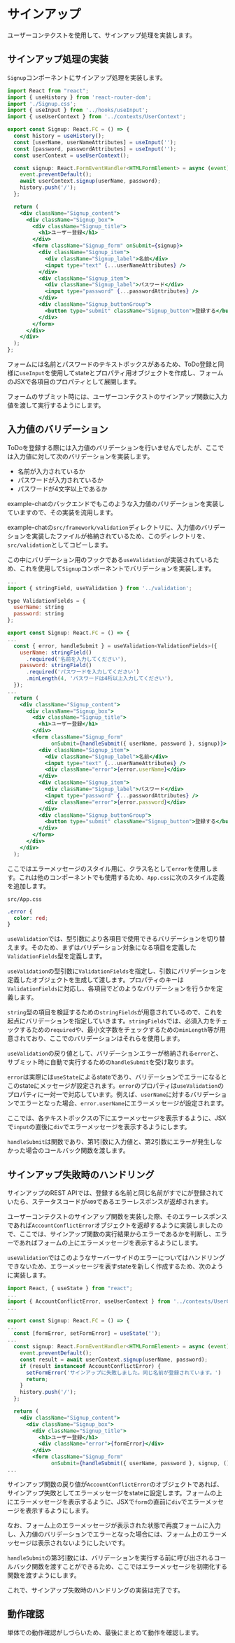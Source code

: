# サインアップ

ユーザーコンテクストを使用して、サインアップ処理を実装します。

## サインアップ処理の実装

`Signup`コンポーネントにサインアップ処理を実装します。

```jsx
import React from "react";
import { useHistory } from 'react-router-dom';
import './Signup.css';
import { useInput } from '../hooks/useInput';
import { useUserContext } from '../contexts/UserContext';

export const Signup: React.FC = () => {
  const history = useHistory();
  const [userName, userNameAttributes] = useInput('');
  const [password, passwordAttributes] = useInput('');
  const userContext = useUserContext();

  const signup: React.FormEventHandler<HTMLFormElement> = async (event) => {
    event.preventDefault();
    await userContext.signup(userName, password);
    history.push('/');
  };

  return (
    <div className="Signup_content">
      <div className="Signup_box">
        <div className="Signup_title">
          <h1>ユーザー登録</h1>
        </div>
        <form className="Signup_form" onSubmit={signup}>
          <div className="Signup_item">
            <div className="Signup_label">名前</div>
            <input type="text" {...userNameAttributes} />
          </div>
          <div className="Signup_item">
            <div className="Signup_label">パスワード</div>
            <input type="password" {...passwordAttributes} />
          </div>
          <div className="Signup_buttonGroup">
            <button type="submit" className="Signup_button">登録する</button>
          </div>
        </form>
      </div>
    </div>
  );
};
```

フォームには名前とパスワードのテキストボックスがあるため、ToDo登録と同様に`useInput`を使用してstateとプロパティ用オブジェクトを作成し、フォームのJSXで各項目のプロパティとして展開します。

フォームのサブミット時には、ユーザーコンテクストのサインアップ関数に入力値を渡して実行するようにします。

## 入力値のバリデーション

ToDoを登録する際には入力値のバリデーションを行いませんでしたが、ここでは入力値に対して次のバリデーションを実装します。

- 名前が入力されているか
- パスワードが入力されているか
- パスワードが4文字以上であるか

example-chatのバックエンドでもこのような入力値のバリデーションを実装していますので、その実装を流用します。

example-chatの`src/framework/validation`ディレクトリに、入力値のバリデーションを実装したファイルが格納されているため、このディレクトリを、`src/validation`としてコピーします。

この中にバリデーション用のフックである`useValidation`が実装されているため、これを使用して`Signup`コンポーネントでバリデーションを実装します。

```jsx
...
import { stringField, useValidation } from '../validation';

type ValidationFields = {
  userName: string
  password: string
};

export const Signup: React.FC = () => {
...
  const { error, handleSubmit } = useValidation<ValidationFields>({
    userName: stringField()
      .required('名前を入力してください'),
    password: stringField()
      .required('パスワードを入力してください')
      .minLength(4, 'パスワードは4桁以上入力してください'),
  });
...
  return (
    <div className="Signup_content">
      <div className="Signup_box">
        <div className="Signup_title">
          <h1>ユーザー登録</h1>
        </div>
        <form className="Signup_form"
              onSubmit={handleSubmit({ userName, password }, signup)}>
          <div className="Signup_item">
            <div className="Signup_label">名前</div>
            <input type="text" {...userNameAttributes} />
            <div className="error">{error.userName}</div>
          </div>
          <div className="Signup_item">
            <div className="Signup_label">パスワード</div>
            <input type="password" {...passwordAttributes} />
            <div className="error">{error.password}</div>
          </div>
          <div className="Signup_buttonGroup">
            <button type="submit" className="Signup_button">登録する</button>
          </div>
        </form>
      </div>
    </div>
  );
```

ここではエラーメッセージのスタイル用に、クラス名として`error`を使用します。これは他のコンポーネントでも使用するため、`App.css`に次のスタイル定義を追加します。

`src/App.css`
```css
.error {
  color: red;
}
```

`useValidation`では、型引数により各項目で使用できるバリデーションを切り替えます。そのため、まずはバリデーション対象になる項目を定義した`ValidationFields`型を定義します。

`useValidation`の型引数に`ValidationFields`を指定し、引数にバリデーションを定義したオブジェクトを生成して渡します。プロパティのキーは`ValidationFields`に対応し、各項目でどのようなバリデーションを行うかを定義します。

`string`型の項目を検証するための`stringFields`が用意されているので、これを起点にバリデーションを指定していきます。`stringFields`では、必須入力をチェックするための`required`や、最小文字数をチェックするための`minLength`等が用意されており、ここでのバリデーションはそれらを使用します。

`useValidation`の戻り値として、バリデーションエラーが格納される`error`と、サブミット時に自動で実行するための`handleSubmit`を受け取ります。

`error`は実際には`useState`によるstateであり、バリデーションでエラーになるとこのstateにメッセージが設定されます。`error`のプロパティは`useValidation`のプロパティに一対一で対応しています。例えば、`userName`に対するバリデーションでエラーとなった場合、`error.userName`にエラーメッセージが設定されます。

ここでは、各テキストボックスの下にエラーメッセージを表示するように、JSXで`input`の直後に`div`でエラーメッセージを表示するようにします。

`handleSubmit`は関数であり、第1引数に入力値と、第2引数にエラーが発生しなかった場合のコールバック関数を渡します。


## サインアップ失敗時のハンドリング

サインアップのREST APIでは、登録する名前と同じ名前がすでにが登録されていたら、ステータスコードが`409`であるエラーレスポンスが返却されます。

ユーザーコンテクストのサインアップ関数を実装した際、そのエラーレスポンスであれば`AccountConflictError`オブジェクトを返却するように実装しましたので、ここでは、サインアップ関数の実行結果からエラーであるかを判断し、エラーであればフォームの上にエラーメッセージを表示するようにします。

`useValidation`ではこのようなサーバーサイドのエラーについてはハンドリングできないため、エラーメッセージを表すstateを新しく作成するため、次のように実装します。


```jsx
import React, { useState } from "react";
...
import { AccountConflictError, useUserContext } from '../contexts/UserContext';
...

export const Signup: React.FC = () => {
...
  const [formError, setFormError] = useState('');
...
  const signup: React.FormEventHandler<HTMLFormElement> = async (event) => {
    event.preventDefault();
    const result = await userContext.signup(userName, password);
    if (result instanceof AccountConflictError) {
      setFormError('サインアップに失敗しました。同じ名前が登録されています。')
      return;
    }
    history.push('/');
  };

  return (
    <div className="Signup_content">
      <div className="Signup_box">
        <div className="Signup_title">
          <h1>ユーザー登録</h1>
          <div className="error">{formError}</div>
        </div>
        <form className="Signup_form"
              onSubmit={handleSubmit({ userName, password }, signup, () => setFormError(''))}>
...
```

サインアップ関数の戻り値が`AccountConflictError`のオブジェクトであれば、サインアップ失敗としてエラーメッセージをstateに設定します。フォームの上にエラーメッセージを表示するように、JSXで`form`の直前に`div`でエラーメッセージを表示するようにします。

なお、フォーム上のエラーメッセージが表示された状態で再度フォームに入力し、入力値のバリデーションでエラーとなった場合には、フォーム上のエラーメッセージは表示されないようにしたいです。

`handleSubmit`の第3引数には、バリデーションを実行する前に呼び出されるコールバック関数を渡すことができるため、ここではエラーメッセージを初期化する関数を渡すようにします。

これで、サインアップ失敗時のハンドリングの実装は完了です。

## 動作確認

単体での動作確認がしづらいため、最後にまとめて動作を確認します。
